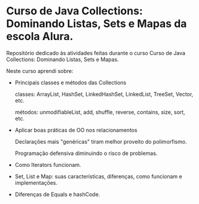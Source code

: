 # Curso de Java Collections: Dominando Listas, Sets e Mapas da escola Alura.

Repositório dedicado às atividades feitas durante o curso Curso de Java Collections: Dominando Listas, Sets e Mapas.

Neste curso aprendi sobre:

- Principais classes e métodos das Collections

	classes: ArrayList, HashSet, LinkedHashSet, LinkedList, TreeSet, Vector, etc.
	
	métodos: unmodifiableList, add, shuffle, reverse, contains, size, sort, etc.

- Aplicar boas práticas de OO nos relacionamentos

	Declarações mais "genéricas" tiram melhor proveito do polimorfismo.
	
	Programação defensiva diminuindo o risco de problemas.

- Como Iterators funcionam.

- Set, List e Map: suas características, diferenças, como funcionam e implementações.

- Diferenças de Equals e hashCode.
